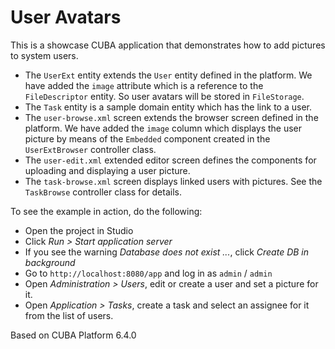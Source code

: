 # User Avatars

This is a showcase CUBA application that demonstrates how to add pictures to system users.

* The `UserExt` entity extends the `User` entity defined in the platform. We have added the `image` attribute which is a reference to the `FileDescriptor` entity. So user avatars will be stored in `FileStorage`.
* The `Task` entity is a sample domain entity which has the link to a user.
* The `user-browse.xml` screen extends the browser screen defined in the platform. We have added the `image` column which displays the user picture by means of the `Embedded` component created in the `UserExtBrowser` controller class.
* The `user-edit.xml` extended editor screen defines the components for uploading and displaying a user picture.
* The `task-browse.xml` screen displays linked users with pictures. See the `TaskBrowse` controller class for details.

To see the example in action, do the following:

* Open the project in Studio
* Click *Run > Start application server*
* If you see the warning *Database does not exist ...*, click *Create DB in background*
* Go to `http://localhost:8080/app` and log in as `admin` / `admin`
* Open *Administration > Users*, edit or create a user and set a picture for it.
* Open *Application > Tasks*, create a task and select an assignee for it from the list of users.

Based on CUBA Platform 6.4.0
